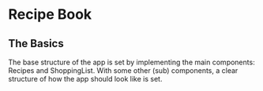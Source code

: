 # Recipe Book

## The Basics

The base structure of the app is set by implementing the main components: Recipes and ShoppingList. With some other (sub) components, a clear structure of how the app should look like is set.
